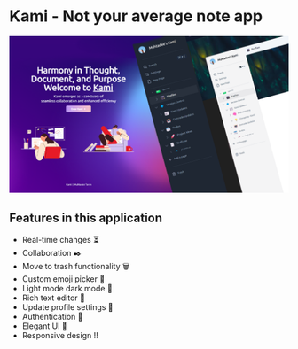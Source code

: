 # Kami - Not your average note app

![Application Banner](https://github.com/muhtadeet/kami/blob/40c029a17c991f07811f91be32b4e5557555cb32/public/kami%20banner.png)

## Features in this application

- Real-time changes ⏳
- Collaboration ✒️
- Move to trash functionality 🗑️
- Custom emoji picker 🥳
- Light mode dark mode 🌅
- Rich text editor 💬
- Update profile settings 📝
- Authentication 🔐
- Elegant UI 💅
- Responsive design ‼️
